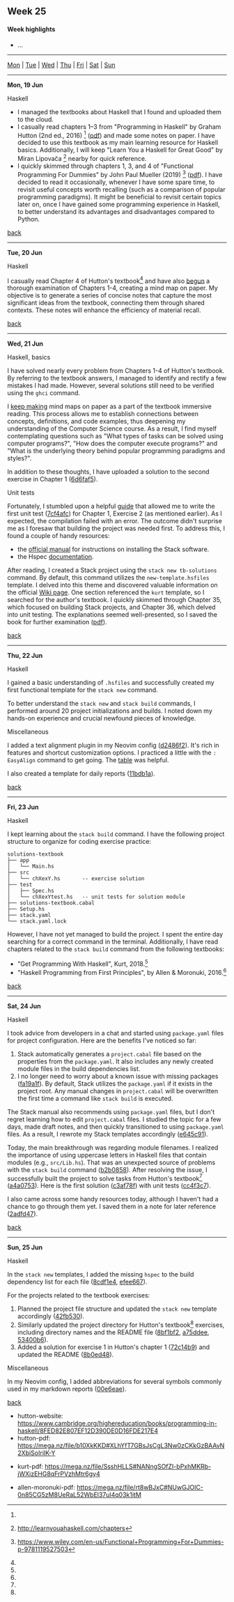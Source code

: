 <a name="top"></a>
## Week 25

<!--
[Previous week]() | [Next week]()
-->

#### Week highlights

- ...

---

[Mon](#mo) | [Tue](#tu) | [Wed](#we) | [Thu](#th) | [Fri](#fr) | [Sat](#sa) | [Sun](#su)

---

<a name="mo"></a>
**Mon, 19 Jun**

Haskell

- I managed the textbooks about Haskell that I found and uploaded them to the cloud.
- I casually read chapters 1&ndash;3 from "Programming in Haskell" by Graham Hutton (2nd ed., 2016) [^tb-hutton] ([pdf](https://mega.nz/file/b10XkKKD#XLhYfT7GBsJsCgL3Nw0zCKkGzBAAvN2XbiSoIriIK-Y)) and made some notes on paper. I have decided to use this textbook as my main learning resource for Haskell basics. Additionally, I will keep "Learn You a Haskell for Great Good" by Miran Lipovača [^tb-haskel-for-gg] nearby for quick reference.
- I quickly skimmed through chapters 1, 3, and 4 of "Functional Programming For Dummies" by John Paul Mueller (2019) [^tb-dummies-mueller] ([pdf](https://mega.nz/file/i5VEiBQT#PvCSkNli-E55ae8hZ9PW0ML8DyQ6QPSaFFeVO7XWA-0)). I have decided to read it occasionally, whenever I have some spare time, to revisit useful concepts worth recalling (such as a comparison of popular programming paradigms). It might be beneficial to revisit certain topics later on, once I have gained some programming experience in Haskell, to better understand its advantages and disadvantages compared to Python.

[back](#top)

---

<a name="tu"></a>
**Tue, 20 Jun**

Haskell

I casually read Chapter 4 of Hutton's textbook[^tb-hutton] and have also [begun](https://t.me/DanilTsygolnik_edu_wip/2) a thorough examination of Chapters 1-4, creating a mind map on paper. My objective is to generate a series of concise notes that capture the most significant ideas from the textbook, connecting them through shared contexts. These notes will enhance the efficiency of material recall.

[back](#top)

---

<a name="we"></a>
**Wed, 21 Jun**

Haskell, basics

I have solved nearly every problem from Chapters 1-4 of Hutton's textbook. By referring to the textbook answers, I managed to identify and rectify a few mistakes I had made. However, several solutions still need to be verified using the `ghci` command.

I [keep making](https://t.me/DanilTsygolnik_edu_wip/3) mind maps on paper as a part of the textbook immersive reading. This process allows me to establish connections between concepts, definitions, and code examples, thus deepening my understanding of the Computer Science course. As a result, I find myself contemplating questions such as "What types of tasks can be solved using computer programs?", "How does the computer execute programs?" and "What is the underlying theory behind popular programming paradigms and styles?".

In addition to these thoughts, I have uploaded a solution to the second exercise in Chapter 1 ([6d6faf5](https://github.com/DanilTsygolnik/learn_haskell/commit/6d6faf546d20773ba7d69e7c0daa664bb53a076b)).

Unit tests

Fortunately, I stumbled upon a helpful [guide](https://hmc-cs-131-spring2020.github.io/howtos/tests.html) that allowed me to write the first unit test ([7cf4afc](https://github.com/DanilTsygolnik/learn_haskell/commit/7cf4afcfde41405de56277b018f1c729422469f2)) for Chapter 1, Exercise 2 (as mentioned earlier). As I expected, the compilation failed with an error. The outcome didn't surprise me as I foresaw that building the project was needed first. To address this, I found a couple of handy resources:
- the [official manual](https://docs.haskellstack.org/en/stable/install_and_upgrade/) for instructions on installing the Stack software.
- the Hspec [documentation](https://hspec.github.io/).

After reading, I created a Stack project using the `stack new tb-solutions` command. By default, this command utilizes the `new-template.hsfiles` template. I delved into this theme and discovered valuable information on the official [Wiki page](https://docs.haskellstack.org/en/stable/GUIDE/). One section referenced the `kurt` template, so I searched for the author's textbook. I quickly skimmed through Chapter 35, which focused on building Stack projects, and Chapter 36, which delved into unit testing. The explanations seemed well-presented, so I saved the book for further examination ([pdf](https://mega.nz/file/SsshHLLS#NANngSOfZI-bPxhMKRb-jWXizEHG8qFrPVzhMtr6gy4)).


[back](#top)

---

<a name="th"></a>
**Thu, 22 Jun**

Haskell

I gained a basic understanding of `.hsfiles` and successfully created my first functional template for the `stack new` command.

To better understand the `stack new` and `stack build` commands, I performed around 20 project initializations and builds. I noted down my hands-on experience and crucial newfound pieces of knowledge.

Miscellaneous

I added a text alignment plugin in my Neovim config ([d2486f2](https://github.com/DanilTsygolnik/my_nvim_config/commit/d2486f2b425331a5a239b859e26f131630c1de14)). It's rich in features and shortcut customization options. I practiced a little with the `: EasyAlign` command to get going. The [table](https://github.com/junegunn/vim-easy-align#examples-using-predefined-rules) was helpful.

I also created a template for daily reports ([11bdb1a](https://github.com/DanilTsygolnik/learning_tracker/commit/11bdb1a7a38627011c14bf1df5b408e352d710f6)).


[back](#top)

---

<a name="fr"></a>
**Fri, 23 Jun**

Haskell

I kept learning about the `stack build` command. I have the following project structure to organize for coding exercise practice:
```
solutions-textbook
├── app
│   └── Main.hs
├── src
│   └── chXexY.hs       -- exercise solution
├── test
│   ├── Spec.hs
│   └── chXexYtest.hs   -- unit tests for solution module
├── solutions-textbook.cabal
├── Setup.hs
├── stack.yaml
└── stack.yaml.lock
```

However, I have not yet managed to build the project. I spent the entire day searching for a correct command in the terminal. Additionally, I have read chapters related to the `stack build` command from the following textbooks:
- "Get Programming With Haskell", Kurt, 2018.[^tb-kurt]
- "Haskell Programming from First Principles", by Allen & Moronuki, 2016.[^tb-allen-moronuki]

[back](#top)

---

<a name="sa"></a>
**Sat, 24 Jun**

Haskell

I took advice from developers in a chat and started using `package.yaml` files for project configuration. Here are the benefits I've noticed so far:
1) Stack automatically generates a `project.cabal` file based on the properties from the `package.yaml`. It also includes any newly created module files in the build dependencies list.
2) I no longer need to worry about a known issue with missing packages ([fa19a1f](https://github.com/DanilTsygolnik/learn_haskell/commit/fa19a1f2b22e47f85cf9df203abc3999bbecdeb3)). By default, Stack utilizes the `package.yaml` if it exists in the project root. Any manual changes in `project.cabal` will be overwritten the first time a command like `stack build` is executed.

The Stack manual also recommends using `package.yaml` files, but I don't regret learning how to edit `project.cabal` files. I studied the topic for a few days, made draft notes, and then quickly transitioned to using `package.yaml` files. As a result, I rewrote my Stack templates accordingly ([e645c91](https://github.com/DanilTsygolnik/learn_haskell/commit/e645c91bc796ac6492692dc4e2b332346aeab079)).

Today, the main breakthrough was regarding module filenames. I realized the importance of using uppercase letters in Haskell files that contain modules (e.g., `src/Lib.hs`). That was an unexpected source of problems with the `stack build` command ([b2b0858](https://github.com/DanilTsygolnik/learn_haskell/commit/b2b08580cc694ba2fd92ac30396761cabb54c8a4)). After resolving the issue, I successfully built the project to solve tasks from Hutton's textbook[^tb-hutton] ([a4a0753](https://github.com/DanilTsygolnik/learn_haskell/commit/a4a0753bbbb523cfb36e857b811afd757af935f6)). Here is the first solution ([c3af78f](https://github.com/DanilTsygolnik/learn_haskell/commit/c3af78fe1d5e465c09bca280d4514f1b4cda2a25)) with unit tests ([cc4f3c7](https://github.com/DanilTsygolnik/learn_haskell/commit/cc4f3c72bfa9f6df30b0b3d99d0df21677ee11d7)).

I also came across some handy resources today, although I haven't had a chance to go through them yet. I saved them in a note for later reference ([2adfd47](https://github.com/DanilTsygolnik/learn_haskell/commit/2adfd471cf7d4588a11f601ce8d8147d2f83a31a)).

[back](#top)

---

<a name="su"></a>
**Sun, 25 Jun**

Haskell

In the `stack new` templates, I added the missing `hspec` to the build dependency list for each file ([8cdf1e4](https://github.com/DanilTsygolnik/learn_haskell/commit/8cdf1e4436990ece6e3cf8c49eccf297fcac2658), [efee667](https://github.com/DanilTsygolnik/learn_haskell/commit/efee6672e4ce7de3fa2520c937f7f18339923e3a)).

For the projects related to the textbook exercises:
1. Planned the project file structure and updated the `stack new` template accordingly ([42fb530](https://github.com/DanilTsygolnik/learn_haskell/commit/42fb53017a2accb281c3bd10b62c2f9bdd984449)).
2. Similarly updated the project directory for Hutton's textbook[^tb-hutton] exercises, including directory names and the README file ([8bf1bf2](https://github.com/DanilTsygolnik/learn_haskell/commit/8bf1bf2289541f5e2e88c31361bcef5613c8f761), [a75ddee](https://github.com/DanilTsygolnik/learn_haskell/commit/a75ddee5653d3f2ae995beb98ebcb92b148ecd2e), [53400b6](https://github.com/DanilTsygolnik/learn_haskell/commit/53400b676f7a0fe680b96d10921840fb73017876)).
3. Added a solution for exercise 1 in Hutton's chapter 1 ([72c14b9](https://github.com/DanilTsygolnik/learn_haskell/commit/72c14b970f393a21f09b88a98ce3da776a6b4b0c)) and updated the README ([8b0ed48](https://github.com/DanilTsygolnik/learn_haskell/commit/8b0ed48691b788b037ab6085aa30ca9fa5edc168)).


Miscellaneous

In my Neovim config, I added abbreviations for several symbols commonly used in my markdown reports ([00e6eae](https://github.com/DanilTsygolnik/my_nvim_config/commit/00e6eae9874fd1529148c846aad866fdde815aa8)).

[back](#top)




[^tb-hutton]:
  - hutton-website: https://www.cambridge.org/highereducation/books/programming-in-haskell/8FED82E807EF12D390DE0D16FDE217E4
  - hutton-pdf: https://mega.nz/file/b10XkKKD#XLhYfT7GBsJsCgL3Nw0zCKkGzBAAvN2XbiSoIriIK-Y
[^tb-haskel-for-gg]: http://learnyouahaskell.com/chapters
[^tb-dummies-mueller]: https://www.wiley.com/en-us/Functional+Programming+For+Dummies-p-9781119527503
[^tb-kurt]:
  - kurt-pdf: https://mega.nz/file/SsshHLLS#NANngSOfZI-bPxhMKRb-jWXizEHG8qFrPVzhMtr6gy4
[^tb-allen-moronuki]:
  - allen-moronuki-pdf: https://mega.nz/file/rt8wBJxC#NUwGJOlC-0n85CG5zM8UeRaL52WbEl37ul4q03k1itM
